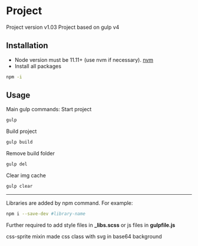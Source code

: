 # Project
Project version v1.03
Project based on gulp v4

## Installation

* Node version must be 11.11+ (use nvm if necessary). [nvm](https://github.com/creationix/nvm)
* Install all packages
```bash
npm -i
```

## Usage

Main gulp commands:
Start project
```bash
gulp
```
Build project
```bash
gulp build
```
Remove build folder
```bash
gulp del
```
Clear img cache
```bash
gulp clear
```
___

Libraries are added by npm command. For example:
```bash
npm i --save-dev #library-name
```
Further required to add style files in **_libs.scss** or js files in **gulpfile.js**

css-sprite mixin made css class with svg in base64 background